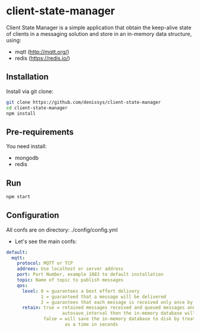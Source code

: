 # client-state-manager

Client State Manager is a simple application that obtain the keep-alive state of clients in a messaging solution and store in an in-memory data structure, using:
- mqtt (http://mqtt.org/)
- redis (https://redis.io/)

## Installation

Install via git clone:

```bash
git clone https://github.com/denissys/client-state-manager
cd client-state-manager
npm install
```

## Pre-requirements

You need install: 
- mongodb
- redis

## Run

```bash
npm start
```

## Configuration

All confs are on directory: ./config/config.yml
- Let's see the main confs:

```yaml
default:
  mqtt:
    protocol: MQTT or TCP
    addrees: Use localhost or server address
    port: Port Number, example 1883 to default installation
    topic: Name of topic to publish messages
    qos:
      level: 0 = guarantees a best effort delivery
             1 = guaranteed that a message will be delivered
             2 = guarantees that each message is received only once by the counterpart
      retain: true = retained messages received and queued messages and if the total exceeds 
                     autosave_interval then the in-memory database will be saved to disk
              false = will save the in-memory database to disk by treating autosave_interval 
                      as a time in seconds
```

